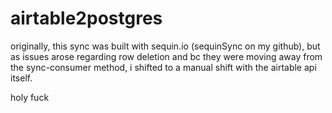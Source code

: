 # airtable2postgres

originally, this sync was built with sequin.io (sequinSync on my github),
but as issues arose regarding row deletion and bc they were moving
away from the sync-consumer method, i shifted to a manual shift with the 
airtable api itself.


holy fuck